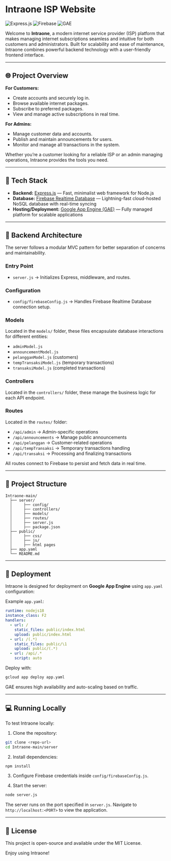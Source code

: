 # Intraone ISP Website

![Express.js](https://img.shields.io/badge/Express.js-4.x-brightgreen) ![Firebase](https://img.shields.io/badge/Firebase-Realtime%20DB-orange) ![GAE](https://img.shields.io/badge/Google%20App%20Engine-Deployed-blue)

Welcome to **Intraone**, a modern internet service provider (ISP) platform that makes managing internet subscriptions seamless and intuitive for both customers and administrators. Built for scalability and ease of maintenance, Intraone combines powerful backend technology with a user-friendly frontend interface.

---

## 🌐 Project Overview

**For Customers:**

* Create accounts and securely log in.
* Browse available internet packages.
* Subscribe to preferred packages.
* View and manage active subscriptions in real time.

**For Admins:**

* Manage customer data and accounts.
* Publish and maintain announcements for users.
* Monitor and manage all transactions in the system.

Whether you’re a customer looking for a reliable ISP or an admin managing operations, Intraone provides the tools you need.

---

## 🚀 Tech Stack

* **Backend:** [Express.js](https://expressjs.com/) — Fast, minimalist web framework for Node.js
* **Database:** [Firebase Realtime Database](https://firebase.google.com/docs/database) — Lightning-fast cloud-hosted NoSQL database with real-time syncing
* **Hosting/Deployment:** [Google App Engine (GAE)](https://cloud.google.com/appengine) — Fully managed platform for scalable applications

---

## 🔧 Backend Architecture

The server follows a modular MVC pattern for better separation of concerns and maintainability.

### Entry Point

* `server.js` → Initializes Express, middleware, and routes.

### Configuration

* `config/firebaseConfig.js` → Handles Firebase Realtime Database connection setup.

### Models

Located in the `models/` folder, these files encapsulate database interactions for different entities:

* `adminModel.js`
* `announcementModel.js`
* `pelangganModel.js` (customers)
* `tempTransaksiModel.js` (temporary transactions)
* `transaksiModel.js` (completed transactions)

### Controllers

Located in the `controllers/` folder, these manage the business logic for each API endpoint.

### Routes

Located in the `routes/` folder:

* `/api/admin` → Admin-specific operations
* `/api/announcements` → Manage public announcements
* `/api/pelanggan` → Customer-related operations
* `/api/tempTransaksi` → Temporary transactions handling
* `/api/transaksi` → Processing and finalizing transactions

All routes connect to Firebase to persist and fetch data in real time.

---

## 📂 Project Structure

```
Intraone-main/
  ├── server/
  │     ├── config/
  │     ├── controllers/
  │     ├── models/
  │     ├── routes/
  │     ├── server.js
  │     ├── package.json
  ├── public/
  │     ├── css/
  │     ├── js/
  │     ├── html pages
  ├── app.yaml
  └── README.md
```

---

## 🚢 Deployment

Intraone is designed for deployment on **Google App Engine** using `app.yaml` configuration:

Example `app.yaml`:

```yaml
runtime: nodejs18
instance_class: F2
handlers:
  - url: /
    static_files: public/index.html
    upload: public/index.html
  - url: /(.*)
    static_files: public/\1
    upload: public/(.*)
  - url: /api/.*
    script: auto
```

Deploy with:

```bash
gcloud app deploy app.yaml
```

GAE ensures high availability and auto-scaling based on traffic.

---

## 💻 Running Locally

To test Intraone locally:

1. Clone the repository:

```bash
git clone <repo-url>
cd Intraone-main/server
```

2. Install dependencies:

```bash
npm install
```

3. Configure Firebase credentials inside `config/firebaseConfig.js`.

4. Start the server:

```bash
node server.js
```

The server runs on the port specified in `server.js`. Navigate to `http://localhost:<PORT>` to view the application.

---

## 📜 License

This project is open-source and available under the MIT License.

Enjoy using Intraone!
